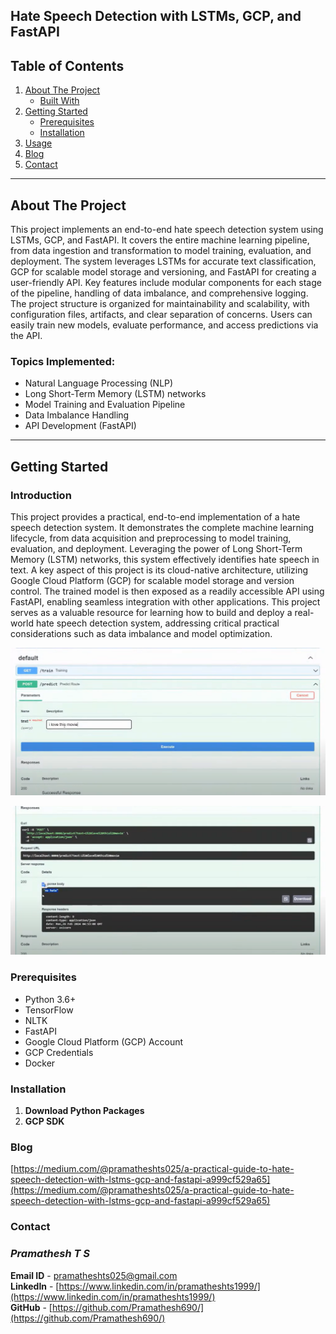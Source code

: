 ## Hate Speech Detection with LSTMs, GCP, and FastAPI

## Table of Contents

1. [About The Project](#about-the-project)
   - [Built With](#built-with)
2. [Getting Started](#getting-started)
   - [Prerequisites](#prerequisites)
   - [Installation](#installation)
3. [Usage](#usage)
4. [Blog](#blog)
5. [Contact](#contact)

---

## About The Project

This project implements an end-to-end hate speech detection system using LSTMs, GCP, and FastAPI. It covers the entire machine learning pipeline, from data ingestion and transformation to model training, evaluation, and deployment.  The system leverages LSTMs for accurate text classification, GCP for scalable model storage and versioning, and FastAPI for creating a user-friendly API.  Key features include modular components for each stage of the pipeline, handling of data imbalance, and comprehensive logging.  The project structure is organized for maintainability and scalability, with configuration files, artifacts, and clear separation of concerns.  Users can easily train new models, evaluate performance, and access predictions via the API.

### Topics Implemented:
- Natural Language Processing (NLP)
- Long Short-Term Memory (LSTM) networks
- Model Training and Evaluation Pipeline
- Data Imbalance Handling
- API Development (FastAPI)

---

## Getting Started

### Introduction

This project provides a practical, end-to-end implementation of a hate speech detection system. It demonstrates the complete machine learning lifecycle, from data acquisition and preprocessing to model training, evaluation, and deployment.  Leveraging the power of Long Short-Term Memory (LSTM) networks, this system effectively identifies hate speech in text.  A key aspect of this project is its cloud-native architecture, utilizing Google Cloud Platform (GCP) for scalable model storage and version control.  The trained model is then exposed as a readily accessible API using FastAPI, enabling seamless integration with other applications.  This project serves as a valuable resource for learning how to build and deploy a real-world hate speech detection system, addressing critical practical considerations such as data imbalance and model optimization.


![NLP_PIPELINE](assets/Search.png)

![NLP Pipeline](assets/Result.png)

### Prerequisites
- Python 3.6+
- TensorFlow
- NLTK
- FastAPI
- Google Cloud Platform (GCP) Account
- GCP Credentials
- Docker

### Installation

1. **Download Python Packages**
2. **GCP SDK**

### Blog

[https://medium.com/@pramatheshts025/a-practical-guide-to-hate-speech-detection-with-lstms-gcp-and-fastapi-a999cf529a65](https://medium.com/@pramatheshts025/a-practical-guide-to-hate-speech-detection-with-lstms-gcp-and-fastapi-a999cf529a65)

### Contact
### _Pramathesh T S_

**Email ID** - pramatheshts025@gmail.com<br>
**LinkedIn** - [https://www.linkedin.com/in/pramatheshts1999/](https://www.linkedin.com/in/pramatheshts1999/)<br>
**GitHub**   - [https://github.com/Pramathesh690/](https://github.com/Pramathesh690/)



